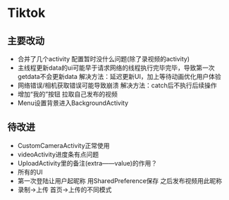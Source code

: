 # Tiktok

## 主要改动
- 合并了几个activity 配置暂时没什么问题(除了录视频的activity)
- 主线程更新data的ui可能早于请求网络的线程执行完毕完毕，导致第一次getdata不会更新data  解决方法：延迟更新UI，加上等待动画优化用户体验
- 网络错误/相机获取错误可能导致崩溃 解决方法：catch后不执行后续操作
- 增加“我的”按钮 拉取自己发布的视频
- Menu设置背景进入BackgroundActivity

## 待改进
- CustomCameraActivity正常使用
- videoActivity进度条有点问题
- UploadActivity里的备注(extra——value)的作用？
- 所有的UI
- 第一次登陆让用户起昵称 用SharedPreference保存 之后发布视频用此昵称
- 录制->上传 首页->上传的不同模式

